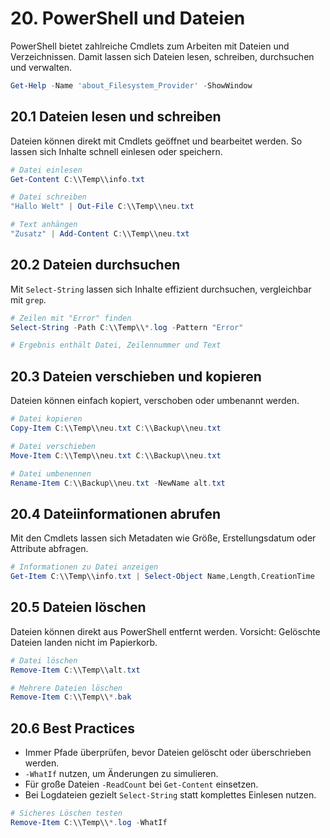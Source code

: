 # 20. PowerShell und Dateien

PowerShell bietet zahlreiche Cmdlets zum Arbeiten mit Dateien und Verzeichnissen. Damit lassen sich Dateien lesen, schreiben, durchsuchen und verwalten.

```powershell
Get-Help -Name 'about_Filesystem_Provider' -ShowWindow
```

## 20.1 Dateien lesen und schreiben

Dateien können direkt mit Cmdlets geöffnet und bearbeitet werden. So lassen sich Inhalte schnell einlesen oder speichern.

```powershell
# Datei einlesen
Get-Content C:\\Temp\\info.txt

# Datei schreiben
"Hallo Welt" | Out-File C:\\Temp\\neu.txt

# Text anhängen
"Zusatz" | Add-Content C:\\Temp\\neu.txt
```

## 20.2 Dateien durchsuchen

Mit `Select-String` lassen sich Inhalte effizient durchsuchen, vergleichbar mit `grep`.

```powershell
# Zeilen mit "Error" finden
Select-String -Path C:\\Temp\\*.log -Pattern "Error"

# Ergebnis enthält Datei, Zeilennummer und Text
```

## 20.3 Dateien verschieben und kopieren

Dateien können einfach kopiert, verschoben oder umbenannt werden.

```powershell
# Datei kopieren
Copy-Item C:\\Temp\\neu.txt C:\\Backup\\neu.txt

# Datei verschieben
Move-Item C:\\Temp\\neu.txt C:\\Backup\\neu.txt

# Datei umbenennen
Rename-Item C:\\Backup\\neu.txt -NewName alt.txt
```

## 20.4 Dateiinformationen abrufen

Mit den Cmdlets lassen sich Metadaten wie Größe, Erstellungsdatum oder Attribute abfragen.

```powershell
# Informationen zu Datei anzeigen
Get-Item C:\\Temp\\info.txt | Select-Object Name,Length,CreationTime
```

## 20.5 Dateien löschen

Dateien können direkt aus PowerShell entfernt werden. Vorsicht: Gelöschte Dateien landen nicht im Papierkorb.

```powershell
# Datei löschen
Remove-Item C:\\Temp\\alt.txt

# Mehrere Dateien löschen
Remove-Item C:\\Temp\\*.bak
```

## 20.6 Best Practices

- Immer Pfade überprüfen, bevor Dateien gelöscht oder überschrieben werden.
- `-WhatIf` nutzen, um Änderungen zu simulieren.
- Für große Dateien `-ReadCount` bei `Get-Content` einsetzen.
- Bei Logdateien gezielt `Select-String` statt komplettes Einlesen nutzen.

```powershell
# Sicheres Löschen testen
Remove-Item C:\\Temp\\*.log -WhatIf
```
